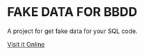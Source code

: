 <h1>FAKE DATA FOR BBDD</h1>

<p>A project for get fake data for your SQL code.</p>

<a href="https://fake-data-bbdd.vercel.app/">Visit it Online</a>
